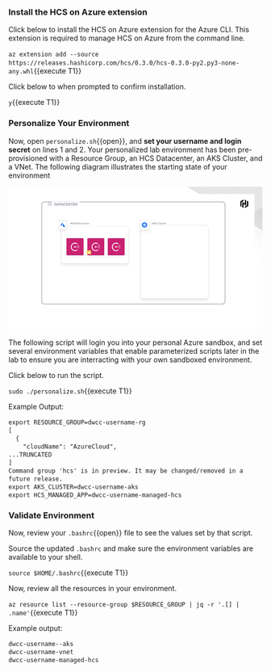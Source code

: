 ### Install the HCS on Azure extension

Click below to install the HCS on Azure extension for the Azure CLI.
This extension is required to manage HCS on Azure from the command line.

`az extension add --source https://releases.hashicorp.com/hcs/0.3.0/hcs-0.3.0-py2.py3-none-any.whl`{{execute T1}}

Click below to when prompted to confirm installation.

`y`{{execute T1}}

### Personalize Your Environment

Now, open `personalize.sh`{{open}}, and **set your username and login secret**
on lines 1 and 2. Your personalized lab environment has been
pre-provisioned with a Resource Group, an HCS Datacenter, an
AKS Cluster, and a VNet. The following diagram illustrates
the starting state of your environment

![Personal Sandbox](./assets/starting_point.png)

The following script will login you into your
personal Azure sandbox, and set several environment variables
that enable parameterized scripts later in the lab to ensure you are
interracting with your own sandboxed environment.

Click below to run the script.

`sudo ./personalize.sh`{{execute T1}}

Example Output:

```shell-session
export RESOURCE_GROUP=dwcc-username-rg
[
  {
    "cloudName": "AzureCloud",
...TRUNCATED
]
Command group 'hcs' is in preview. It may be changed/removed in a future release.
export AKS_CLUSTER=dwcc-username-aks
export HCS_MANAGED_APP=dwcc-username-managed-hcs
```

### Validate Environment

Now, review your `.bashrc`{{open}} file to see
the values set by that script.

Source the updated `.bashrc` and make sure the
environment variables are available to your shell.

`source $HOME/.bashrc`{{execute T1}}

Now, review all the resources in your environment.

`az resource list --resource-group $RESOURCE_GROUP | jq -r '.[] | .name'`{{execute T1}}

Example output:

```shell-session
dwcc-username--aks
dwcc-username-vnet
dwcc-username-managed-hcs
```
